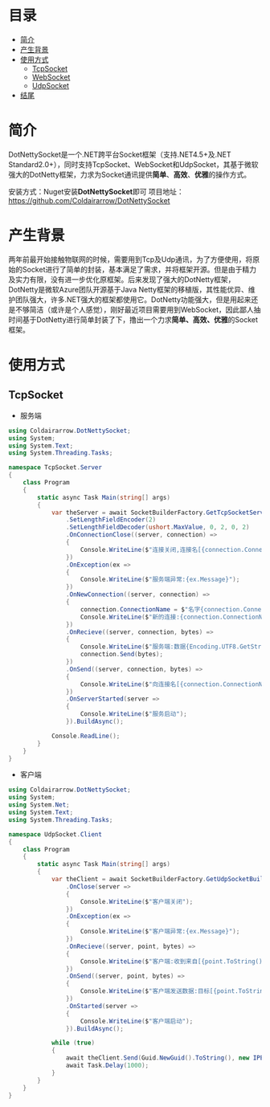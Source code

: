 # 目录
- [简介](#简介)
- [产生背景](#产生背景)
- [使用方式](#使用方式)
	- [TcpSocket](#TcpSocket)
	- [WebSocket](#WebSocket)
	- [UdpSocket](#UdpSocket)
- [结尾](#结尾)

# 简介
DotNettySocket是一个.NET跨平台Socket框架（支持.NET4.5+及.NET Standard2.0+），同时支持TcpSocket、WebSocket和UdpSocket，其基于微软强大的DotNetty框架，力求为Socket通讯提供**简单**、**高效**、**优雅**的操作方式。

安装方式：Nuget安装**DotNettySocket**即可
项目地址：https://github.com/Coldairarrow/DotNettySocket

# 产生背景
两年前最开始接触物联网的时候，需要用到Tcp及Udp通讯，为了方便使用，将原始的Socket进行了简单的封装，基本满足了需求，并将框架开源。但是由于精力及实力有限，没有进一步优化原框架。后来发现了强大的DotNetty框架，DotNetty是微软Azure团队开源基于Java Netty框架的移植版，其性能优异、维护团队强大，许多.NET强大的框架都使用它。DotNetty功能强大，但是用起来还是不够简洁（或许是个人感觉），刚好最近项目需要用到WebSocket，因此鄙人抽时间基于DotNetty进行简单封装了下，撸出一个力求**简单、高效、优雅**的Socket框架。

# 使用方式

## TcpSocket

- 服务端
``` c#
using Coldairarrow.DotNettySocket;
using System;
using System.Text;
using System.Threading.Tasks;

namespace TcpSocket.Server
{
    class Program
    {
        static async Task Main(string[] args)
        {
            var theServer = await SocketBuilderFactory.GetTcpSocketServerBuilder(6001)
                .SetLengthFieldEncoder(2)
                .SetLengthFieldDecoder(ushort.MaxValue, 0, 2, 0, 2)
                .OnConnectionClose((server, connection) =>
                {
                    Console.WriteLine($"连接关闭,连接名[{connection.ConnectionName}],当前连接数:{server.GetConnectionCount()}");
                })
                .OnException(ex =>
                {
                    Console.WriteLine($"服务端异常:{ex.Message}");
                })
                .OnNewConnection((server, connection) =>
                {
                    connection.ConnectionName = $"名字{connection.ConnectionId}";
                    Console.WriteLine($"新的连接:{connection.ConnectionName},当前连接数:{server.GetConnectionCount()}");
                })
                .OnRecieve((server, connection, bytes) =>
                {
                    Console.WriteLine($"服务端:数据{Encoding.UTF8.GetString(bytes)}");
                    connection.Send(bytes);
                })
                .OnSend((server, connection, bytes) =>
                {
                    Console.WriteLine($"向连接名[{connection.ConnectionName}]发送数据:{Encoding.UTF8.GetString(bytes)}");
                })
                .OnServerStarted(server =>
                {
                    Console.WriteLine($"服务启动");
                }).BuildAsync();

            Console.ReadLine();
        }
    }
}
```
- 客户端
``` c#
using Coldairarrow.DotNettySocket;
using System;
using System.Net;
using System.Text;
using System.Threading.Tasks;

namespace UdpSocket.Client
{
    class Program
    {
        static async Task Main(string[] args)
        {
            var theClient = await SocketBuilderFactory.GetUdpSocketBuilder()
                .OnClose(server =>
                {
                    Console.WriteLine($"客户端关闭");
                })
                .OnException(ex =>
                {
                    Console.WriteLine($"客户端异常:{ex.Message}");
                })
                .OnRecieve((server, point, bytes) =>
                {
                    Console.WriteLine($"客户端:收到来自[{point.ToString()}]数据:{Encoding.UTF8.GetString(bytes)}");
                })
                .OnSend((server, point, bytes) =>
                {
                    Console.WriteLine($"客户端发送数据:目标[{point.ToString()}]数据:{Encoding.UTF8.GetString(bytes)}");
                })
                .OnStarted(server =>
                {
                    Console.WriteLine($"客户端启动");
                }).BuildAsync();

            while (true)
            {
                await theClient.Send(Guid.NewGuid().ToString(), new IPEndPoint(IPAddress.Parse("127.0.0.1"), 6003));
                await Task.Delay(1000);
            }
        }
    }
}

```
## 
